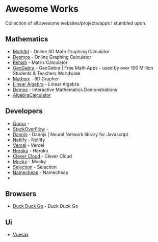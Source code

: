 # Awesome Works
Collection of all awesome websites/projects/apps I stumbled upon.

## Mathematics
* [Math3d](http://www.math3d.org/) - Online 3D Math Graphing Calculator
* [Desmos](https://www.desmos.com/calculator) - Online Graphing Calculator
* [Rehish](https://matrix.reshish.com/) - Matrix Calculator
* [GeoGebra](https://www.geogebra.org/) - GeoGebra | Free Math Apps - used by over 100 Million Students & Teachers Worldwide
* [Mathpix](http://grapher.mathpix.com/) - 3D Grapher
* [Linear Algebra](http://www.math.odu.edu/~bogacki/cgi-bin/lat.cgi?c=span) - Linear Algebra
* [Demos](https://mathdemos.xyz/demos.html) - Interactive Mathematics Demonstrations
* [AlgebraCalculator](https://algebracalculator.net/)

## Developers 
* [Quora](https://www.quora.com/) - 
* [StackOverFlow](https://www.stackoverflow.com/) - 
* [Dannjs](https://dannjs.org) - Dannjs | Neural Network library for Javascript
* [Netlify](https://app.netlify.com) - Netlify
* [Vercel](https://vercel.com) - Vercel
* [Heroku](https://heroku.com) - Heroku
* [Clever Cloud](https://clevercloud.com) - Clever Cloud
* [Mocky](https://designer.mocky.io/) - Mocky
* [Selection](https://www.section.io/modules/nodejs-edge-hosting/) - Selection
* [Namecheap](https://www.namecheap/) - Namecheap
* 

## Browsers
* [Duck Duck Go](https://duckduckgo.com) - Duck Duck Go


## Ui
* [Vuesax](https://vuesax.com/)
